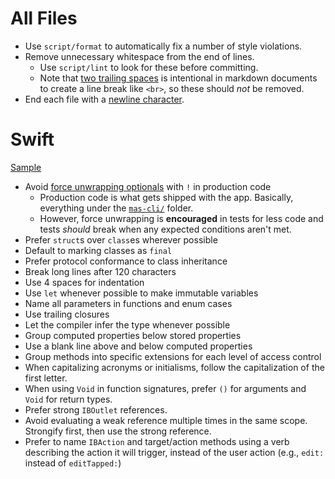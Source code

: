 # All Files

- Use `script/format` to automatically fix a number of style violations.
- Remove unnecessary whitespace from the end of lines.
   - Use `script/lint` to look for these before committing.
   - Note that [two trailing spaces](https://gist.github.com/shaunlebron/746476e6e7a4d698b373)
     is intentional in markdown documents to create a line break like `<br>`, so these should _not_ be removed.
- End each file with a [newline character](https://unix.stackexchange.com/questions/18743/whats-the-point-in-adding-a-new-line-to-the-end-of-a-file#18789).

# Swift

[Sample](sample.swift)

- Avoid [force unwrapping optionals](https://blog.timac.org/2017/0628-swift-banning-force-unwrapping-optionals/) with `!` in production code
   - Production code is what gets shipped with the app. Basically, everything under the [`mas-cli/`](https://github.com/mas-cli/mas/tree/master/mas-cli) folder.
   - However, force unwrapping is **encouraged** in tests for less code and tests _should_ break when any expected conditions aren't met.
- Prefer `struct`s over `class`es wherever possible
- Default to marking classes as `final`
- Prefer protocol conformance to class inheritance
- Break long lines after 120 characters
- Use 4 spaces for indentation
- Use `let` whenever possible to make immutable variables
- Name all parameters in functions and enum cases
- Use trailing closures
- Let the compiler infer the type whenever possible
- Group computed properties below stored properties
- Use a blank line above and below computed properties
- Group methods into specific extensions for each level of access control
- When capitalizing acronyms or initialisms, follow the capitalization of the first letter.
- When using `Void` in function signatures, prefer `()` for arguments and `Void` for return types.
- Prefer strong `IBOutlet` references.
- Avoid evaluating a weak reference multiple times in the same scope. Strongify first, then use the strong reference.
- Prefer to name `IBAction` and target/action methods using a verb describing the action it will trigger, instead
  of the user action (e.g., `edit:` instead of `editTapped:`)

